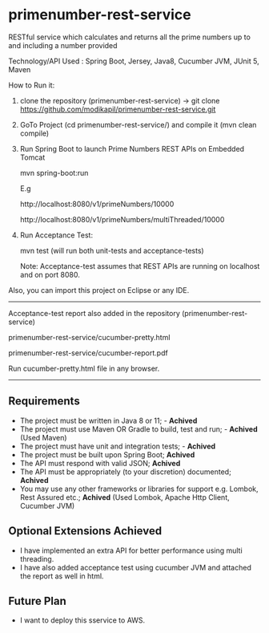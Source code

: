 # primenumber-rest-service
RESTful service which calculates and returns all the prime numbers up to and including a number provided

Technology/API Used : Spring Boot, Jersey, Java8, Cucumber JVM, JUnit 5, Maven

How to Run it:

1. clone the repository (primenumber-rest-service) -> git clone https://github.com/modikapil/primenumber-rest-service.git

2. GoTo Project (cd primenumber-rest-service/) and compile it (mvn clean compile)

3. Run Spring Boot to launch Prime Numbers REST APIs on Embedded Tomcat
   
   mvn spring-boot:run
   
   E.g

   http://localhost:8080/v1/primeNumbers/10000

   http://localhost:8080/v1/primeNumbers/multiThreaded/10000
   
4. Run Acceptance Test:

	mvn test  (will run both unit-tests and acceptance-tests)
	
	Note: Acceptance-test assumes that REST APIs are running on localhost and on port 8080.
	
Also, you can import this project on Eclipse or any IDE.

--------------------------------------------------------

Acceptance-test report also added in the repository (primenumber-rest-service)

primenumber-rest-service/cucumber-pretty.html

primenumber-rest-service/cucumber-report.pdf

Run cucumber-pretty.html file in any browser.


--------------------------------------------------------

## Requirements

- The project must be written in Java 8 or 11; - **Achived**
- The project must use Maven OR Gradle to build, test and run; - **Achived** (Used Maven)
- The project must have unit and integration tests; - **Achived**
- The project must be built upon Spring Boot; **Achived**
- The API must respond with valid JSON; **Achived**
- The API must be appropriately (to your discretion) documented; **Achived**
- You may use any other frameworks or libraries for support e.g. Lombok, Rest Assured etc.; **Achived** (Used Lombok, Apache Http Client, Cucumber JVM)

## Optional Extensions Achieved
- I have implemented an extra API for better performance using multi threading.
- I have also added acceptance test using cucumber JVM and attached the report as well in html.

## Future Plan
 - I want to deploy this sservice to AWS.

